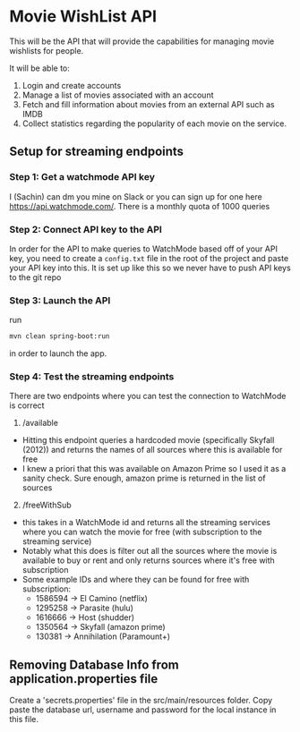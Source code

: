 # Movie WishList API

This will be the API that will provide the capabilities for managing
movie wishlists for people.

It will be able to:
1. Login and create accounts
2. Manage a list of movies associated with an account
3. Fetch and fill information about movies from an external API such as IMDB
4. Collect statistics regarding the popularity of each movie on the service.

## Setup for streaming endpoints

### Step 1: Get a watchmode API key
I (Sachin) can dm you mine on Slack or you can sign up for one here https://api.watchmode.com/. There is a monthly quota of 1000 queries

### Step 2: Connect API key to the API
In order for the API to make queries to WatchMode based off of your API key, you need to create a `config.txt` file in the root of the
project and paste your API key into this. It is set up like this so we never have to push API keys to the git repo

### Step 3: Launch the API
run
```sh
mvn clean spring-boot:run
```

in order to launch the app.

### Step 4: Test the streaming endpoints
There are two endpoints where you can test the connection to WatchMode is correct

1. /available
  - Hitting this endpoint queries a hardcoded movie (specifically Skyfall (2012)) and returns the names of all sources where this is available for free
  - I knew a priori that this was available on Amazon Prime so I used it as a sanity check. Sure enough, amazon prime is returned in the list of sources
2. /freeWithSub
  - this takes in a WatchMode id and returns all the streaming services where you can watch the movie for free (with subscription to the streaming service)
  - Notably what this does is filter out all the sources where the movie is available to buy or rent and only returns sources where it's free with subscription
  - Some example IDs and where they can be found for free with subscription:
    - 1586594 -> El Camino (netflix)
    - 1295258 -> Parasite (hulu)
    - 1616666 -> Host (shudder)
    - 1350564 -> Skyfall (amazon prime)
    - 130381 -> Annihilation (Paramount+)

## Removing Database Info from application.properties file
Create a 'secrets.properties' file in the src/main/resources folder. Copy paste the database url, username and password for the local instance in this file.

